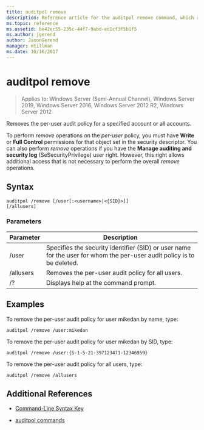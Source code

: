 ```yaml
---
title: auditpol remove
description: Reference article for the auditpol remove command, which removes the per-user audit policy for a specified account or all accounts.
ms.topic: reference
ms.assetid: be42ec55-235c-44f7-9abd-ed1cf3f5b1f5
ms.author: jgerend
author: JasonGerend
manager: mtillman
ms.date: 10/16/2017
---
```

# auditpol remove

> Applies to: Windows Server (Semi-Annual Channel), Windows Server 2019, Windows Server 2016, Windows Server 2012 R2, Windows Server 2012

Removes the per-user audit policy for a specified account or all accounts.

To perform *remove* operations on the *per-user* policy, you must have **Write** or **Full Control** permissions for that object set in the security descriptor. You can also perform *remove* operations if you have the **Manage auditing and security log** (SeSecurityPrivilege) user right. However, this right allows additional access that is not necessary to perform the overall *remove* operations.

## Syntax

```
auditpol /remove [/user[:<username>|<{SID}>]]
[/allusers]
```

### Parameters

| Parameter | Description |
| ------- | -------- |
| /user | Specifies the security identifier (SID) or user name for the user for whom the per-user audit policy is to be deleted. |
| /allusers | Removes the per-user audit policy for all users. |
| /? | Displays help at the command prompt. |

## Examples

To remove the per-user audit policy for user mikedan by name, type:

```
auditpol /remove /user:mikedan
```

To remove the per-user audit policy for user mikedan by SID, type:

```
auditpol /remove /user:{S-1-5-21-397123471-12346959}
```

To remove the per-user audit policy for all users, type:

```
auditpol /remove /allusers
```

## Additional References

- [Command-Line Syntax Key](command-line-syntax-key.md)

- [auditpol commands](auditpol.md)
